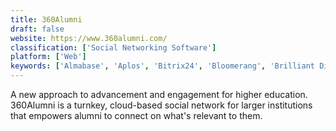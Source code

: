 ```yaml
---
title: 360Alumni
draft: false 
website: https://www.360alumni.com/
classification: ['Social Networking Software']
platform: ['Web']
keywords: ['Almabase', 'Aplos', 'Bitrix24', 'Bloomerang', 'Brilliant Directories', 'DonorPerfect', 'DonorSnap', 'EveryAction', 'Kindful', 'MemberPlanet', 'NiceJob', 'Tithe.ly', 'ToucanTech', 'Unily', 'Vaave', 'VeryConnect', 'Wild Apricot', 'Zoho Connect']
---
```

A new approach to advancement and engagement for higher education. 360Alumni is a turnkey, cloud-based social network for larger institutions that empowers alumni to connect on what's relevant to them.